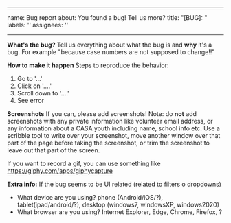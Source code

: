 
---
name: Bug report
about: You found a bug! Tell us more?
title: "[BUG]: "
labels: ''
assignees: ''

---

**What's the bug?**
Tell us everything about what the bug is and **why** it's a bug. For example "because case numbers are not supposed to change!!"

**How to make it happen**
Steps to reproduce the behavior:
1. Go to '...'
1. Click on '....'
1. Scroll down to '....'
1. See error

**Screenshots**
If you can, please add screenshots! Note: do **not** add screenshots with any private information like volunteer email address, or any information about a CASA youth including name, school info etc. Use a scribble tool to write over your screenshot, move another window over that part of the page before taking the screenshot, or trim the screenshot to leave out that part of the screen. 

If you want to record a gif, you can use something like https://giphy.com/apps/giphycapture

**Extra info:**
If the bug seems to be UI related (related to filters o dropdowns)
- What device are you using? phone (Android/iOS/?), tablet(ipad/android/?), desktop (windows7, windowsXP, windows2020)
- What browser are you using? Internet Explorer, Edge, Chrome, Firefox, ?
